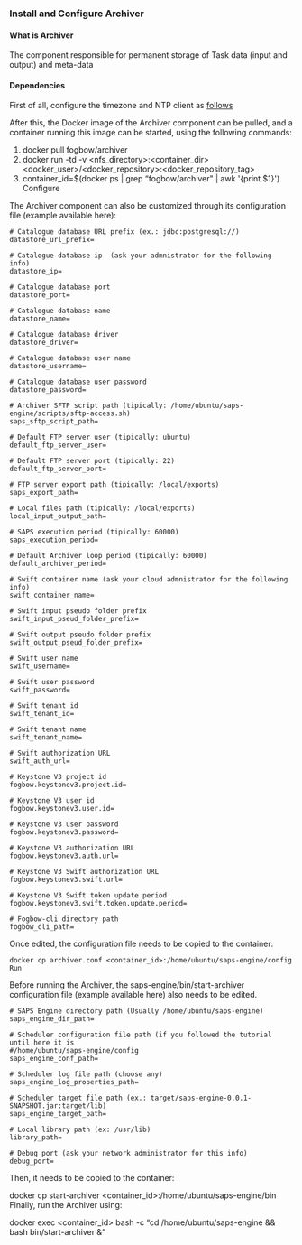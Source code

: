 ### Install and Configure Archiver

#### What is Archiver

The component responsible for permanent storage of Task data (input and output) and meta-data

#### Dependencies

First of all, configure the timezone and NTP client as [follows](./ntp-server-config.md)

After this, the Docker image of the Archiver component can be pulled, and a container running this image can be started, using the following commands:

1. docker pull fogbow/archiver
2. docker run -td -v <nfs_directory>:<container_dir> <docker_user>/<docker_repository>:<docker_repository_tag>
3. container_id=$(docker ps | grep “fogbow/archiver" | awk '{print $1}')
Configure

The Archiver component can also be customized through its configuration file (example available here):
 
 ```
 # Catalogue database URL prefix (ex.: jdbc:postgresql://)
 datastore_url_prefix=

 # Catalogue database ip  (ask your admnistrator for the following info)
 datastore_ip=

 # Catalogue database port
 datastore_port= 

 # Catalogue database name
 datastore_name=

 # Catalogue database driver
 datastore_driver=

 # Catalogue database user name
 datastore_username=

 # Catalogue database user password
 datastore_password=

 # Archiver SFTP script path (tipically: /home/ubuntu/saps-engine/scripts/sftp-access.sh)
 saps_sftp_script_path=

 # Default FTP server user (tipically: ubuntu)
 default_ftp_server_user=

 # Default FTP server port (tipically: 22)
 default_ftp_server_port=

 # FTP server export path (tipically: /local/exports)
 saps_export_path=

 # Local files path (tipically: /local/exports)
 local_input_output_path=

 # SAPS execution period (tipically: 60000)
 saps_execution_period=

 # Default Archiver loop period (tipically: 60000)
 default_archiver_period=

 # Swift container name (ask your cloud admnistrator for the following info)
 swift_container_name=

 # Swift input pseudo folder prefix
 swift_input_pseud_folder_prefix=

 # Swift output pseudo folder prefix
 swift_output_pseud_folder_prefix=

 # Swift user name
 swift_username=

 # Swift user password
 swift_password=

 # Swift tenant id
 swift_tenant_id=

 # Swift tenant name
 swift_tenant_name=

 # Swift authorization URL
 swift_auth_url=

 # Keystone V3 project id
 fogbow.keystonev3.project.id=

 # Keystone V3 user id
 fogbow.keystonev3.user.id=

 # Keystone V3 user password
 fogbow.keystonev3.password=

 # Keystone V3 authorization URL
 fogbow.keystonev3.auth.url=

 # Keystone V3 Swift authorization URL
 fogbow.keystonev3.swift.url=

 # Keystone V3 Swift token update period
 fogbow.keystonev3.swift.token.update.period=
 
 # Fogbow-cli directory path
 fogbow_cli_path=
```

Once edited, the configuration file needs to be copied to the container:

```
docker cp archiver.conf <container_id>:/home/ubuntu/saps-engine/config
Run
```

Before running the Archiver, the saps-engine/bin/start-archiver configuration file (example available here) also needs to be edited.
```
# SAPS Engine directory path (Usually /home/ubuntu/saps-engine)
saps_engine_dir_path=

# Scheduler configuration file path (if you followed the tutorial until here it is 
#/home/ubuntu/saps-engine/config  
saps_engine_conf_path=

# Scheduler log file path (choose any)
saps_engine_log_properties_path=

# Scheduler target file path (ex.: target/saps-engine-0.0.1-SNAPSHOT.jar:target/lib)
saps_engine_target_path=

# Local library path (ex: /usr/lib)
library_path=

# Debug port (ask your network administrator for this info)
debug_port=
```
Then, it needs to be copied to the container:

docker cp start-archiver <container_id>:/home/ubuntu/saps-engine/bin
Finally, run the Archiver using:

docker exec <container_id> bash -c “cd /home/ubuntu/saps-engine && bash bin/start-archiver &”

